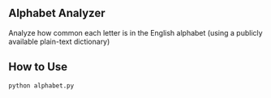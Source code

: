 ## Alphabet Analyzer
Analyze how common each letter is in the English alphabet (using a publicly available plain-text dictionary)

## How to Use

```bash
python alphabet.py
```
